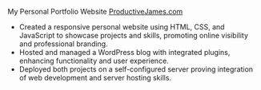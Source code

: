 My Personal Portfolio Website [ProductiveJames.com](https://productivejames.com)
- Created a responsive personal website using HTML, CSS, and JavaScript to showcase projects and skills, promoting online visibility and professional branding.
- Hosted and managed a WordPress blog with integrated plugins, enhancing functionality and user experience.
- Deployed both projects on a self-configured server proving integration of web development and server hosting skills.
